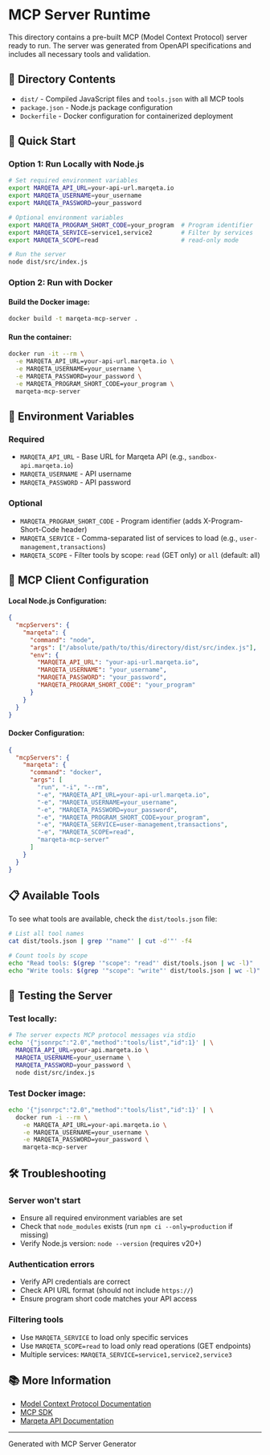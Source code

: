 # MCP Server Runtime

This directory contains a pre-built MCP (Model Context Protocol) server ready to run. The server was generated from OpenAPI specifications and includes all necessary tools and validation.

## 📁 Directory Contents

- `dist/` - Compiled JavaScript files and `tools.json` with all MCP tools
- `package.json` - Node.js package configuration
- `Dockerfile` - Docker configuration for containerized deployment

## 🚀 Quick Start

### Option 1: Run Locally with Node.js

```bash
# Set required environment variables
export MARQETA_API_URL=your-api-url.marqeta.io
export MARQETA_USERNAME=your_username
export MARQETA_PASSWORD=your_password

# Optional environment variables
export MARQETA_PROGRAM_SHORT_CODE=your_program  # Program identifier
export MARQETA_SERVICE=service1,service2        # Filter by services
export MARQETA_SCOPE=read                       # read-only mode

# Run the server
node dist/src/index.js
```

### Option 2: Run with Docker

#### Build the Docker image:
```bash
docker build -t marqeta-mcp-server .
```

#### Run the container:
```bash
docker run -it --rm \
  -e MARQETA_API_URL=your-api-url.marqeta.io \
  -e MARQETA_USERNAME=your_username \
  -e MARQETA_PASSWORD=your_password \
  -e MARQETA_PROGRAM_SHORT_CODE=your_program \
  marqeta-mcp-server
```

## 🔧 Environment Variables

### Required
- `MARQETA_API_URL` - Base URL for Marqeta API (e.g., `sandbox-api.marqeta.io`)
- `MARQETA_USERNAME` - API username
- `MARQETA_PASSWORD` - API password

### Optional
- `MARQETA_PROGRAM_SHORT_CODE` - Program identifier (adds X-Program-Short-Code header)
- `MARQETA_SERVICE` - Comma-separated list of services to load (e.g., `user-management,transactions`)
- `MARQETA_SCOPE` - Filter tools by scope: `read` (GET only) or `all` (default: all)

## 🔌 MCP Client Configuration

#### Local Node.js Configuration:
```json
{
  "mcpServers": {
    "marqeta": {
      "command": "node",
      "args": ["/absolute/path/to/this/directory/dist/src/index.js"],
      "env": {
        "MARQETA_API_URL": "your-api-url.marqeta.io",
        "MARQETA_USERNAME": "your_username",
        "MARQETA_PASSWORD": "your_password",
        "MARQETA_PROGRAM_SHORT_CODE": "your_program"
      }
    }
  }
}
```

#### Docker Configuration:
```json
{
  "mcpServers": {
    "marqeta": {
      "command": "docker",
      "args": [
        "run", "-i", "--rm",
        "-e", "MARQETA_API_URL=your-api-url.marqeta.io",
        "-e", "MARQETA_USERNAME=your_username",
        "-e", "MARQETA_PASSWORD=your_password",
        "-e", "MARQETA_PROGRAM_SHORT_CODE=your_program",
        "-e", "MARQETA_SERVICE=user-management,transactions",
        "-e", "MARQETA_SCOPE=read",
        "marqeta-mcp-server"
      ]
    }
  }
}
```

## 📋 Available Tools

To see what tools are available, check the `dist/tools.json` file:

```bash
# List all tool names
cat dist/tools.json | grep '"name"' | cut -d'"' -f4

# Count tools by scope
echo "Read tools: $(grep '"scope": "read"' dist/tools.json | wc -l)"
echo "Write tools: $(grep '"scope": "write"' dist/tools.json | wc -l)"
```

## 🧪 Testing the Server

### Test locally:
```bash
# The server expects MCP protocol messages via stdio
echo '{"jsonrpc":"2.0","method":"tools/list","id":1}' | \
  MARQETA_API_URL=your-api.marqeta.io \
  MARQETA_USERNAME=your_username \
  MARQETA_PASSWORD=your_password \
  node dist/src/index.js
```

### Test Docker image:
```bash
echo '{"jsonrpc":"2.0","method":"tools/list","id":1}' | \
  docker run -i --rm \
    -e MARQETA_API_URL=your-api.marqeta.io \
    -e MARQETA_USERNAME=your_username \
    -e MARQETA_PASSWORD=your_password \
    marqeta-mcp-server
```

## 🛠️ Troubleshooting

### Server won't start
- Ensure all required environment variables are set
- Check that `node_modules` exists (run `npm ci --only=production` if missing)
- Verify Node.js version: `node --version` (requires v20+)

### Authentication errors
- Verify API credentials are correct
- Check API URL format (should not include `https://`)
- Ensure program short code matches your API access

### Filtering tools
- Use `MARQETA_SERVICE` to load only specific services
- Use `MARQETA_SCOPE=read` to load only read operations (GET endpoints)
- Multiple services: `MARQETA_SERVICE=service1,service2,service3`

## 📚 More Information

- [Model Context Protocol Documentation](https://modelcontextprotocol.io)
- [MCP SDK](https://github.com/modelcontextprotocol/sdk)
- [Marqeta API Documentation](https://docs.marqeta.com)

---
Generated with MCP Server Generator